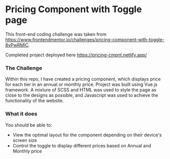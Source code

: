 # Pricing Component with Toggle page

This front-end coding challenge was taken from https://www.frontendmentor.io/challenges/pricing-component-with-toggle-8vPwRMIC.

Completed project deployed here https://pricing-cmpnt.netlify.app/

### The Challenge

Within this repo, I have created a pricing component, which displays price for each tier in an annual or monthly price. Project was built using Vue.js framework. A mixture of SCSS and HTML was used to style the page as close to the designs as possible, and Javascript was used to achieve the functionality of the website.

### What it does

You should be able to:

- View the optimal layout for the component depending on their device's screen size
- Control the toggle to display different prices based on Annual and Monthly price
